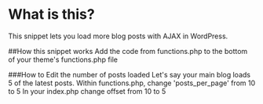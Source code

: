 # What is this?
This snippet lets you load more blog posts with AJAX in WordPress. 

##How this snippet works
Add the code from functions.php to the bottom of your theme's functions.php file


###How to Edit the number of posts loaded
Let's say your main blog loads 5 of the latest posts.
Within functions.php, change 'posts_per_page' from 10 to 5
In your index.php change offset from 10 to 5
